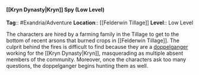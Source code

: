 #### [[Kryn Dynasty|Kryn]] Spy (Low Level)
**Tag**:: #Exandria/Adventure
**Location**:: [[Felderwin Tillage]]
**Level**:: Low Level

 The characters are hired by a farming family in the Tillage to get to the bottom of recent arsons that burned crops in [[Felderwin Tillage]]. The culprit behind the fires is difficult to find because they are a [doppelganger](https://www.dndbeyond.com/monsters/doppelganger) working for the [[Kryn Dynasty|Kryn]], masquerading as multiple absent members of the community. Moreover, once the characters ask too many questions, the doppelganger begins hunting them as well.

